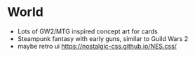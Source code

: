 # World
- Lots of GW2/MTG inspired concept art for cards
- Steampunk fantasy with early guns, similar to Guild Wars 2
- maybe retro ui https://nostalgic-css.github.io/NES.css/